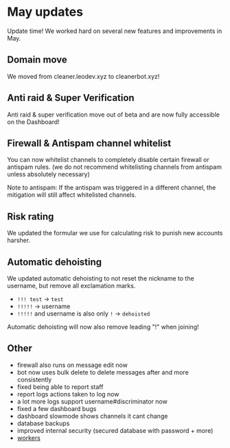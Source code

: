 # May updates

Update time! We worked hard on several new features and improvements in May.

## Domain move

We moved from cleaner.leodev.xyz to cleanerbot.xyz!

## Anti raid & Super Verification

Anti raid & super verification move out of beta and are now fully accessible
on the Dashboard!

## Firewall & Antispam channel whitelist

You can now whitelist channels to completely disable certain firewall or
antispam rules.
(we do not recommend whitelisting channels from antispam unless absolutely necessary)

Note to antispam: If the antispam was triggered in a different channel, the
mitigation will still affect whitelisted channels.

## Risk rating

We updated the formular we use for calculating risk to punish new accounts harsher.

## Automatic dehoisting

We updated automatic dehoisting to not reset the nickname to the username, but
remove all exclamation marks.

-   `!!! test` -> `test`
-   `!!!!!` -> username
-   `!!!!!` and username is also only `!` -> `dehoisted`

Automatic dehoisting will now also remove leading "!" when joining!

## Other

- firewall also runs on message edit now
- bot now uses bulk delete to delete messages after and more consistently
- fixed being able to report staff
- report logs actions taken to log now
- a lot more logs support username#discriminator now
- fixed a few dashboard bugs
- dashboard slowmode shows channels it cant change
- database backups
- improved internal security (secured database with password + more)
- [workers](/docs/worker)
